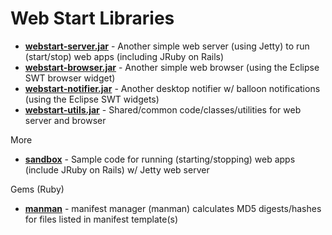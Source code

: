 # Web Start Libraries

- [**webstart-server.jar**](webstart-server) - Another simple web server (using Jetty) to run (start/stop) web apps (including JRuby on Rails)
- [**webstart-browser.jar**](webstart-browser) - Another simple web browser (using the Eclipse SWT browser widget)
- [**webstart-notifier.jar**](webstart-notifier) - Another desktop notifier w/ balloon notifications (using the Eclipse SWT widgets)
- [**webstart-utils.jar**](webstart-utils) - Shared/common code/classes/utilities for web server and browser

More

- [**sandbox**](sandbox) - Sample code for running (starting/stopping) web apps (include JRuby on Rails) w/ Jetty web server





Gems  (Ruby)

- [**manman**](manman) -  manifest manager (manman) calculates MD5 digests/hashes for files listed in manifest template(s)





